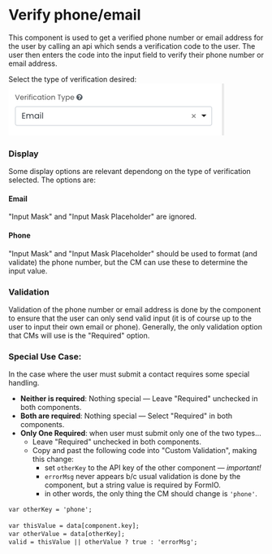 # Verify phone/email

This component is used to get a verified phone number or email address for the user by calling an api which sends
a verification code to the user. The user then enters the code into the input field to verify their phone number or email address.

Select the type of verification desired:
![Text Field](img/verification-option.png)
### Display
Some display options are relevant dependong on the type of verification selected. The options are:
#### Email
"Input Mask" and "Input Mask Placeholder" are ignored.
#### Phone
"Input Mask" and "Input Mask Placeholder" should be used to format (and validate) the phone number, but the CM can use these to determine the input value.
### Validation
Validation of the phone number or email address is done by the component to ensure that the user can only send valid input (it is of course up 
to the user to input their own email or phone). Generally, the only validation option that CMs will use is the "Required" option.
### Special Use Case:
In the case where the user must submit a contact requires some special handling.
- **Neither is required**: Nothing special — Leave "Required" unchecked in both components.
- **Both are required**: Nothing special — Select "Required" in both components.
- **Only One Required**: when user must submit only one of the two types…
  - Leave "Required" unchecked in both components.
  - Copy and past the following code into "Custom Validation", making this change:
    - set `otherKey` to the API key of the other component — _important!_
    - `errorMsg` never appears b/c usual validation is done by the component, but a string value is required by FormIO.
    - in other words, the only thing the CM should change is `'phone'`.

`````
var otherKey = 'phone';

var thisValue = data[component.key];
var otherValue = data[otherKey];
valid = thisValue || otherValue ? true : 'errorMsg';


